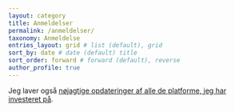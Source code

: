 ```yaml
---
layout: category
title: Anmeldelser
permalink: /anmeldelser/
taxonomy: Anmeldelse
entries_layout: grid # list (default), grid
sort_by: date # date (default) title
sort_order: forward # forward (default), reverse
author_profile: true
---
```


Jeg laver også [nøjagtige opdateringer af alle de platforme, jeg har investeret på](/platforme/).
